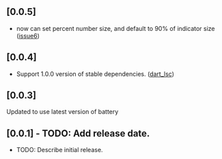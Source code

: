 ## [0.0.5]

* now can set percent number size, and default to 90% of indicator size ([issue6](https://github.com/debuggerx01/battery_indicator/issues/6))

## [0.0.4]

* Support 1.0.0 version of stable dependencies. ([dart_lsc](http://github.com/amirh/dart_lsc))

## [0.0.3] 
Updated to use latest version of battery

## [0.0.1] - TODO: Add release date.

* TODO: Describe initial release.
